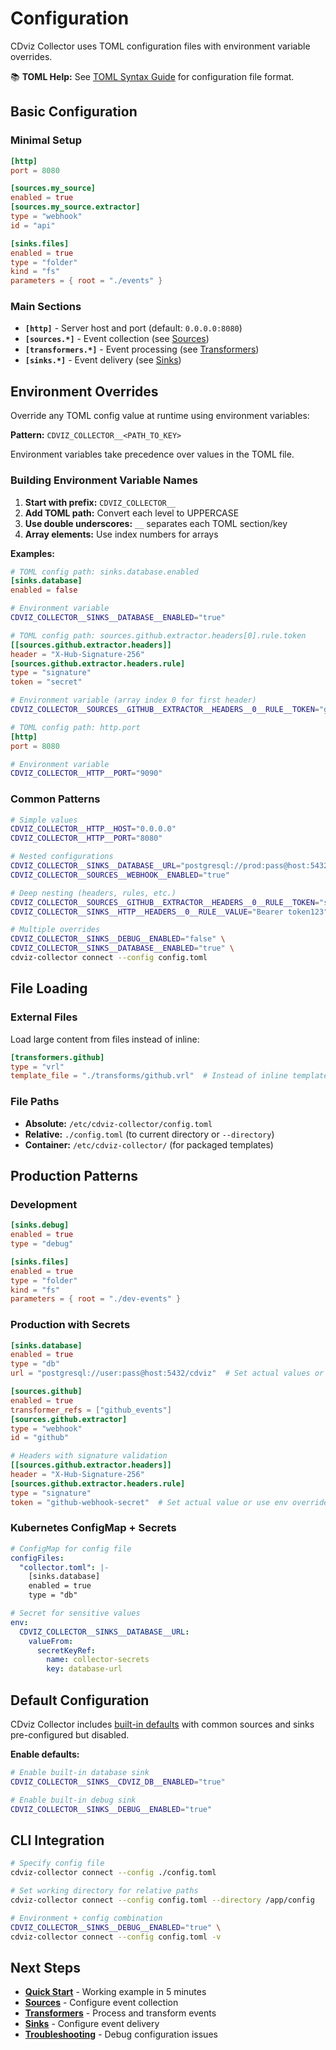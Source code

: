 # Configuration

CDviz Collector uses TOML configuration files with environment variable overrides.

📚 **TOML Help:** See [TOML Syntax Guide](./toml-guide.md) for configuration file format.

## Basic Configuration

### Minimal Setup
```toml
[http]
port = 8080

[sources.my_source]
enabled = true
[sources.my_source.extractor]
type = "webhook"
id = "api"

[sinks.files]
enabled = true
type = "folder"
kind = "fs"
parameters = { root = "./events" }
```

### Main Sections
- **`[http]`** - Server host and port (default: `0.0.0.0:8080`)
- **`[sources.*]`** - Event collection (see [Sources](./sources/))
- **`[transformers.*]`** - Event processing (see [Transformers](./transformers.md))
- **`[sinks.*]`** - Event delivery (see [Sinks](./sinks/))

## Environment Overrides

Override any TOML config value at runtime using environment variables:

**Pattern:** `CDVIZ_COLLECTOR__<PATH_TO_KEY>`

Environment variables take precedence over values in the TOML file.

### Building Environment Variable Names

1. **Start with prefix:** `CDVIZ_COLLECTOR__`
2. **Add TOML path:** Convert each level to UPPERCASE
3. **Use double underscores:** `__` separates each TOML section/key
4. **Array elements:** Use index numbers for arrays

**Examples:**

```toml
# TOML config path: sinks.database.enabled
[sinks.database]
enabled = false
```
```bash
# Environment variable
CDVIZ_COLLECTOR__SINKS__DATABASE__ENABLED="true"
```

```toml
# TOML config path: sources.github.extractor.headers[0].rule.token
[[sources.github.extractor.headers]]
header = "X-Hub-Signature-256"
[sources.github.extractor.headers.rule]
type = "signature"
token = "secret"
```
```bash
# Environment variable (array index 0 for first header)
CDVIZ_COLLECTOR__SOURCES__GITHUB__EXTRACTOR__HEADERS__0__RULE__TOKEN="github-secret"
```

```toml
# TOML config path: http.port
[http]
port = 8080
```
```bash
# Environment variable
CDVIZ_COLLECTOR__HTTP__PORT="9090"
```

### Common Patterns

```bash
# Simple values
CDVIZ_COLLECTOR__HTTP__HOST="0.0.0.0"
CDVIZ_COLLECTOR__HTTP__PORT="8080"

# Nested configurations
CDVIZ_COLLECTOR__SINKS__DATABASE__URL="postgresql://prod:pass@host:5432/cdviz"
CDVIZ_COLLECTOR__SOURCES__WEBHOOK__ENABLED="true"

# Deep nesting (headers, rules, etc.)
CDVIZ_COLLECTOR__SOURCES__GITHUB__EXTRACTOR__HEADERS__0__RULE__TOKEN="secret"
CDVIZ_COLLECTOR__SINKS__HTTP__HEADERS__0__RULE__VALUE="Bearer token123"

# Multiple overrides
CDVIZ_COLLECTOR__SINKS__DEBUG__ENABLED="false" \
CDVIZ_COLLECTOR__SINKS__DATABASE__ENABLED="true" \
cdviz-collector connect --config config.toml
```

## File Loading

### External Files
Load large content from files instead of inline:

```toml
[transformers.github]
type = "vrl"
template_file = "./transforms/github.vrl"  # Instead of inline template
```

### File Paths
- **Absolute:** `/etc/cdviz-collector/config.toml`
- **Relative:** `./config.toml` (to current directory or `--directory`)
- **Container:** `/etc/cdviz-collector/` (for packaged templates)

## Production Patterns

### Development
```toml
[sinks.debug]
enabled = true
type = "debug"

[sinks.files]
enabled = true
type = "folder"
kind = "fs"
parameters = { root = "./dev-events" }
```

### Production with Secrets
```toml
[sinks.database]
enabled = true
type = "db"
url = "postgresql://user:pass@host:5432/cdviz"  # Set actual values or use env overrides

[sources.github]
enabled = true
transformer_refs = ["github_events"]
[sources.github.extractor]
type = "webhook"
id = "github"

# Headers with signature validation
[[sources.github.extractor.headers]]
header = "X-Hub-Signature-256"
[sources.github.extractor.headers.rule]
type = "signature"
token = "github-webhook-secret"  # Set actual value or use env overrides
```

### Kubernetes ConfigMap + Secrets
```yaml
# ConfigMap for config file
configFiles:
  "collector.toml": |-
    [sinks.database]
    enabled = true
    type = "db"

# Secret for sensitive values
env:
  CDVIZ_COLLECTOR__SINKS__DATABASE__URL:
    valueFrom:
      secretKeyRef:
        name: collector-secrets
        key: database-url
```

## Default Configuration

CDviz Collector includes [built-in defaults](https://github.com/cdviz-dev/cdviz-collector/blob/main/src/assets/cdviz-collector.base.toml) with common sources and sinks pre-configured but disabled.

**Enable defaults:**
```bash
# Enable built-in database sink
CDVIZ_COLLECTOR__SINKS__CDVIZ_DB__ENABLED="true"

# Enable built-in debug sink
CDVIZ_COLLECTOR__SINKS__DEBUG__ENABLED="true"
```

## CLI Integration

```bash
# Specify config file
cdviz-collector connect --config ./config.toml

# Set working directory for relative paths
cdviz-collector connect --config config.toml --directory /app/config

# Environment + config combination
CDVIZ_COLLECTOR__SINKS__DEBUG__ENABLED="true" \
cdviz-collector connect --config config.toml -v
```

## Next Steps

- **[Quick Start](./quick-start.md)** - Working example in 5 minutes
- **[Sources](./sources/)** - Configure event collection
- **[Transformers](./transformers.md)** - Process and transform events
- **[Sinks](./sinks/)** - Configure event delivery
- **[Troubleshooting](./troubleshooting.md)** - Debug configuration issues
